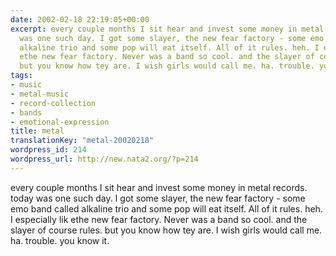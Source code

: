 ```yaml
---
date: 2002-02-18 22:19:05+00:00
excerpt: every couple months I sit hear and invest some money in metal records.  today
  was one such day. I got some slayer, the new fear factory - some emo band called
  alkaline trio and some pop will eat itself. All of it rules. heh. I especially lik
  ethe new fear factory. Never was a band so cool. and the slayer of course rules.
  but you know how tey are. I wish girls would call me. ha. trouble. you know ...
tags:
- music
- metal-music
- record-collection
- bands
- emotional-expression
title: metal
translationKey: "metal-20020218"
wordpress_id: 214
wordpress_url: http://new.nata2.org/?p=214
---
```


every couple months I sit hear and invest some money in metal records.  today was one such day. I got some slayer, the new fear factory - some emo band called alkaline trio and some pop will eat itself. All of it rules. heh. I especially lik ethe new fear factory. Never was a band so cool. and the slayer of course rules. but you know how tey are. I wish girls would call me. ha. trouble. you know it.